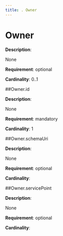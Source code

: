 ```yaml
---
title: . Owner 
---
```

# Owner

**Description**:

None

**Requirement**:
optional



**Cardinality**:
0..1








##Owner.id

**Description**:

None

**Requirement**:
mandatory



**Cardinality**:
1






 





##Owner.schemaUri

**Description**:

None

**Requirement**:
optional



**Cardinality**:













 





 





##Owner.servicePoint

**Description**:

None

**Requirement**:
optional



**Cardinality**:






 


